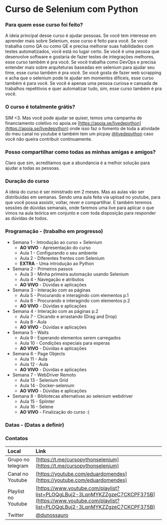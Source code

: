 # Curso de Selenium com Python

### Para quem esse curso foi feito?

A ideia principal desse curso é ajudar pessoas. Se você tem interesse em aprender mais sobre Selenium, esse curso é feito para você. Se você trabalha como QA ou como QE e precisa melhorar suas habilidades com testes automatizados, você está no lugar certo. Se você é uma pessoa que desenvolve software e gostaria de fazer testes de integrações melhores, esse curso também é pra você. Se você trabalha como DevOps e precisa entender mais sobre arquiteturas baseadas em selenium para ajudar seu time, esse curso também é pra você. Se você gosta de fazer web scrapping e acha que o selenium pode te ajudar em momentos difíceis, esse curso também é para você. Se você é apenas uma pessoa curiosa e cansada de trabalhos repetitivos e quer automatizar tudo, sim, esse curso também é pra você.

### O curso é totalmente grátis?

SIM <3. Mas você pode ajudar se quiser, temos uma campanha de financiamento coletivo no apoia.se [https://apoia.se/livedepython](https://apoia.se/livedepython) onde isso faz o fomento de toda a atividade do meu canal no youtube e também tem um picpay [@livedepython](https://picpay.me/livedepython) caso você não queira contribuir continuamente.

### Posso compartilhar como todas as minhas amigas e amigos?

Claro que sim, acreditamos que a abundancia é a melhor solução para ajudar a todas as pessoas.

### Duração do curso

A ideia do curso é ser ministrado em 2 meses. Mas as aulas vão ser distribuidas em semanas. Sendo uma aula feita via upload no youtube, para que você possa assistir, voltar, rever e compartilhar. E também teremos sessões de dúvidas semanais, onde faremos uma live para aplicar o que vimos na aula teórica em conjunto e com toda disposição para responder as dúvidas de todos.


### Programação - (trabalho em progresso)
- Semana 1 - Introdução ao curso + Selenium
  - **AO VIVO** - Apresentação do curso
  - Aula 1 - Configurando o seu ambiente
  - Aula 2 - Diferentes frentes com Selenium
  - **EXTRA** - Uma introdução ao Python
- Semana 2 - Primeiros passos
  - Aula 3 - Minha primeira automação usando Selenium
  - Aula 4 - Navegação e atributos
  - **AO VIVO** - Dúvidas e aplicações
- Semana 3 - Interação com as páginas
  - Aula 5 - Procurando e interagindo com elementos p.1
  - Aula 6 - Procurando e interagindo com elementos p.2
  - **AO VIVO** - Dúvidas e aplicações
- Semana 4 - Interação com as páginas p.2
  - Aula 7 - Clicando e arrastando (Drag and Drop)
  - Aula 8 - Aula
  - **AO VIVO** - Dúvidas e aplicações
- Semana 5 - Waits
  - Aula 9 - Esperando elementos serem carregados
  - Aula 10 - Condições especiais para esperas
  - **AO VIVO** - Dúvidas e aplicações
- Semana 6 - Page Objects
  - Aula 11 - Aula
  - Aula 12 - Aula
  - **AO VIVO** - Dúvidas e aplicações
- Semana 7 - WebDriver Remoto
  - Aula 13 - Selenium Grid
  - Aula 14 - Docker-selenium
  - **AO VIVO** - Dúvidas e aplicações
- Semana 8 - Bibliotecas alternativas ao selenium webdriver
  - Aula 15 - Splinter
  - Aula 16 - Selene
  - **AO VIVO** - Finalização do curso :(


### Datas - (Datas a definir)

### Contatos

| Local               | Link                              |
|:--------------------|:----------------------------------|
| Grupo no telegram   | [https://t.me/cursopythonselenium](https://t.me/cursopythonselenium)  |
| Canal no Youtube    | [https://youtube.com/eduardomendes](https://youtube.com/eduardomendes) |
| Playlist no Youtube | [https://www.youtube.com/playlist?list=PLOQgLBuj2-3LqnMYKZZgzeC7CKCPF375B](https://www.youtube.com/playlist?list=PLOQgLBuj2-3LqnMYKZZgzeC7CKCPF375B) |
| Twitter             | [@dunossauro](https://twitter.com/dunossauro/) |
